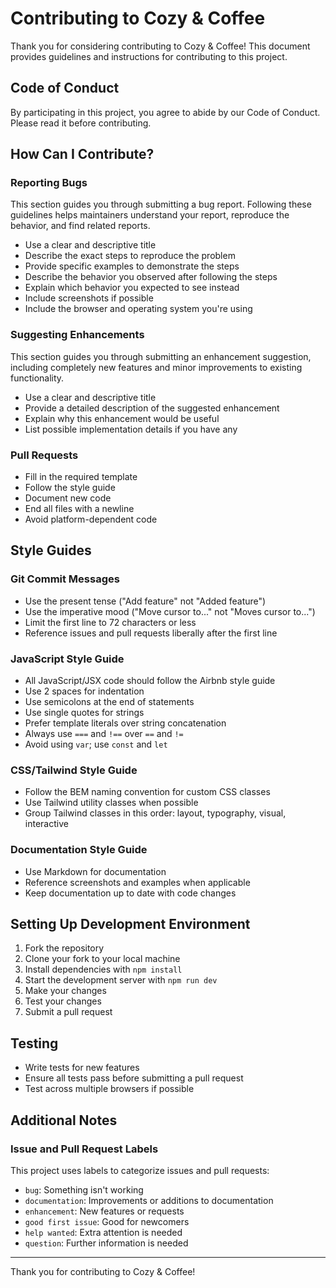 # Contributing to Cozy & Coffee

Thank you for considering contributing to Cozy & Coffee! This document provides guidelines and instructions for contributing to this project.

## Code of Conduct

By participating in this project, you agree to abide by our Code of Conduct. Please read it before contributing.

## How Can I Contribute?

### Reporting Bugs

This section guides you through submitting a bug report. Following these guidelines helps maintainers understand your report, reproduce the behavior, and find related reports.

- Use a clear and descriptive title
- Describe the exact steps to reproduce the problem
- Provide specific examples to demonstrate the steps
- Describe the behavior you observed after following the steps
- Explain which behavior you expected to see instead
- Include screenshots if possible
- Include the browser and operating system you're using

### Suggesting Enhancements

This section guides you through submitting an enhancement suggestion, including completely new features and minor improvements to existing functionality.

- Use a clear and descriptive title
- Provide a detailed description of the suggested enhancement
- Explain why this enhancement would be useful
- List possible implementation details if you have any

### Pull Requests

- Fill in the required template
- Follow the style guide
- Document new code
- End all files with a newline
- Avoid platform-dependent code

## Style Guides

### Git Commit Messages

- Use the present tense ("Add feature" not "Added feature")
- Use the imperative mood ("Move cursor to..." not "Moves cursor to...")
- Limit the first line to 72 characters or less
- Reference issues and pull requests liberally after the first line

### JavaScript Style Guide

- All JavaScript/JSX code should follow the Airbnb style guide
- Use 2 spaces for indentation
- Use semicolons at the end of statements
- Use single quotes for strings
- Prefer template literals over string concatenation
- Always use `===` and `!==` over `==` and `!=`
- Avoid using `var`; use `const` and `let`

### CSS/Tailwind Style Guide

- Follow the BEM naming convention for custom CSS classes
- Use Tailwind utility classes when possible
- Group Tailwind classes in this order: layout, typography, visual, interactive

### Documentation Style Guide

- Use Markdown for documentation
- Reference screenshots and examples when applicable
- Keep documentation up to date with code changes

## Setting Up Development Environment

1. Fork the repository
2. Clone your fork to your local machine
3. Install dependencies with `npm install`
4. Start the development server with `npm run dev`
5. Make your changes
6. Test your changes
7. Submit a pull request

## Testing

- Write tests for new features
- Ensure all tests pass before submitting a pull request
- Test across multiple browsers if possible

## Additional Notes

### Issue and Pull Request Labels

This project uses labels to categorize issues and pull requests:

- `bug`: Something isn't working
- `documentation`: Improvements or additions to documentation
- `enhancement`: New features or requests
- `good first issue`: Good for newcomers
- `help wanted`: Extra attention is needed
- `question`: Further information is needed

---

Thank you for contributing to Cozy & Coffee!
